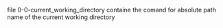 file 0-0-current_working_directory containe the comand for absolute path name of the current working directory
